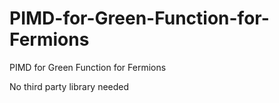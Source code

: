 # PIMD-for-Green-Function-for-Fermions
PIMD for Green Function for Fermions

No third party library needed
